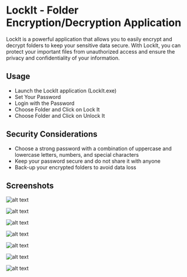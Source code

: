 # LockIt - Folder Encryption/Decryption Application


LockIt is a powerful application that allows you to easily encrypt and decrypt folders to keep your sensitive data secure. With LockIt, you can protect your important files from unauthorized access and ensure the privacy and confidentiality of your information.

## Usage

- Launch the LockIt application (LockIt.exe)
- Set Your Password
- Login with the Password
- Choose Folder and Click on Lock It
- Choose Folder and Click on Unlock It

## Security Considerations

- Choose a strong password with a combination of uppercase and lowercase letters, numbers, and special characters
- Keep your password secure and do not share it with anyone
- Back-up your encrypted folders to avoid data loss


## Screenshots 
![alt text](https://samrat-sarkar.github.io/LockIt/Screenshots/Screenshot1.png)

![alt text](https://samrat-sarkar.github.io/LockIt/Screenshots/Screenshot2.png)

![alt text](https://samrat-sarkar.github.io/LockIt/Screenshots/Screenshot3.png)

![alt text](https://samrat-sarkar.github.io/LockIt/Screenshots/Screenshot4.png)

![alt text](https://samrat-sarkar.github.io/LockIt/Screenshots/Screenshot5.png)

![alt text](https://samrat-sarkar.github.io/LockIt/Screenshots/Screenshot6.png)

![alt text](https://samrat-sarkar.github.io/LockIt/Screenshots/Screenshot7.png)